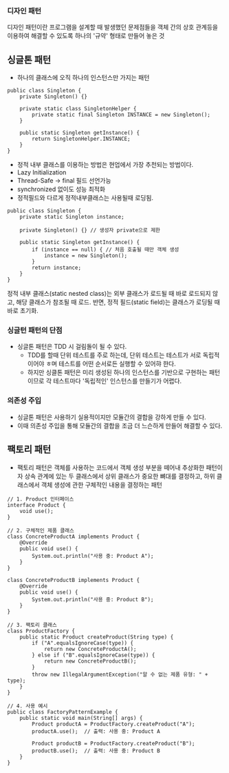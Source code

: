 ### 디자인 패턴
디자인 패턴이란 프로그램을 설계할 때 발생했던 문제점들을 객체 간의 상호 관계등을 이용하여 해결할 수 있도록 하나의 '규약' 형태로 만들어 놓은 것

## 싱글톤 패턴
- 하나의 클래스에 오직 하나의 인스턴스만 가지는 패턴

```
public class Singleton {
    private Singleton() {}

    private static class SingletonHelper {
        private static final Singleton INSTANCE = new Singleton();
    }

    public static Singleton getInstance() {
        return SingletonHelper.INSTANCE;
    }
}
```
- 정적 내부 클래스를 이용하는 방법은 현업에서 가장 추천되는 방법이다.
- Lazy Initialization 
- Thread-Safe -> final 필드 선언가능
- synchronized 없이도 성능 최적화
- 정적필드와 다르게 정적내부클래스는 사용될때 로딩됨.


```
public class Singleton {
    private static Singleton instance;

    private Singleton() {} // 생성자 private으로 제한

    public static Singleton getInstance() {
        if (instance == null) { // 처음 호출될 때만 객체 생성
            instance = new Singleton();
        }
        return instance;
    }
}
```

정적 내부 클래스(static nested class)는 외부 클래스가 로드될 때 바로 로드되지 않고, 해당 클래스가 참조될 때 로드.
반면, 정적 필드(static field)는 클래스가 로딩될 때 바로 초기화.

### 싱글턴 패턴의 단점
- 싱글톤 패턴은 TDD 시 걸림돌이 될 수 있다.
  - TDD를 할때 단위 테스트를 주로 하는데, 단위 테스트는 테스트가 서로 독립적이어야 ㅎ며 테스트를 어떤 순서로든 실행할 수 있어햐 한다.
  - 하지만 싱클톤 패턴은 미리 생성된 하나의 인스턴스를 기반으로 구현하는 패턴이므로 각 테스트마다 '독립적인' 인스턴스를 만들기가 어렵다.
### 의존성 주입
  - 싱글톤 패턴은 사용하기 실용적이지만 모듈간의 결합을 강하게 만들 수 있다.
  - 이때 의존성 주입을 통해 모듈간의 결합을 조금 더 느슨하게 만들어 해결할 수 있다.


## 팩토리 패턴
- 팩토리 패턴은 객체를 사용하는 코드에서 객체 생성 부분을 떼어내 추상화한 패턴이자 상속 관계에 있는 두 클래스에서 상위 클래스가 중요한 뼈대를 결정하고, 하위 클래스에서 객체 생성에 관한 구체적인 내용을 결정하는 패턴
```
// 1. Product 인터페이스
interface Product {
    void use();
}

// 2. 구체적인 제품 클래스
class ConcreteProductA implements Product {
    @Override
    public void use() {
        System.out.println("사용 중: Product A");
    }
}

class ConcreteProductB implements Product {
    @Override
    public void use() {
        System.out.println("사용 중: Product B");
    }
}

// 3. 팩토리 클래스
class ProductFactory {
    public static Product createProduct(String type) {
        if ("A".equalsIgnoreCase(type)) {
            return new ConcreteProductA();
        } else if ("B".equalsIgnoreCase(type)) {
            return new ConcreteProductB();
        }
        throw new IllegalArgumentException("알 수 없는 제품 유형: " + type);
    }
}

// 4. 사용 예시
public class FactoryPatternExample {
    public static void main(String[] args) {
        Product productA = ProductFactory.createProduct("A");
        productA.use();  // 출력: 사용 중: Product A

        Product productB = ProductFactory.createProduct("B");
        productB.use();  // 출력: 사용 중: Product B
    }
}
```
